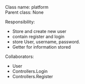 Class name: platform \
Parent class: None

Responsibility:
* Store and create new user
* contain register and login
* store User, username, password.
* Getter for information stored

Collaborators:
* User
* Controllers.Login
* Controllers.Register

